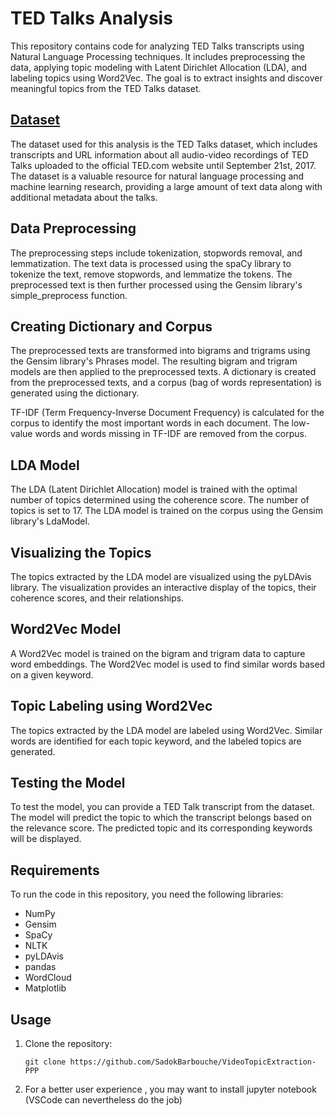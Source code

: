 # TED Talks Analysis

This repository contains code for analyzing TED Talks transcripts using Natural Language Processing techniques. It includes preprocessing the data, applying topic modeling with Latent Dirichlet Allocation (LDA), and labeling topics using Word2Vec. The goal is to extract insights and discover meaningful topics from the TED Talks dataset.

## <a href="https://www.kaggle.com/datasets/rounakbanik/ted-talks?select=transcripts.csv"> Dataset</a>

The dataset used for this analysis is the TED Talks dataset, which includes transcripts and URL information about all audio-video recordings of TED Talks uploaded to the official TED.com website until September 21st, 2017. The dataset is a valuable resource for natural language processing and machine learning research, providing a large amount of text data along with additional metadata about the talks.

## Data Preprocessing

The preprocessing steps include tokenization, stopwords removal, and lemmatization. The text data is processed using the spaCy library to tokenize the text, remove stopwords, and lemmatize the tokens. The preprocessed text is then further processed using the Gensim library's simple_preprocess function.

## Creating Dictionary and Corpus

The preprocessed texts are transformed into bigrams and trigrams using the Gensim library's Phrases model. The resulting bigram and trigram models are then applied to the preprocessed texts. A dictionary is created from the preprocessed texts, and a corpus (bag of words representation) is generated using the dictionary.

TF-IDF (Term Frequency-Inverse Document Frequency) is calculated for the corpus to identify the most important words in each document. The low-value words and words missing in TF-IDF are removed from the corpus.

## LDA Model

The LDA (Latent Dirichlet Allocation) model is trained with the optimal number of topics determined using the coherence score. The number of topics is set to 17. The LDA model is trained on the corpus using the Gensim library's LdaModel.

## Visualizing the Topics

The topics extracted by the LDA model are visualized using the pyLDAvis library. The visualization provides an interactive display of the topics, their coherence scores, and their relationships.

## Word2Vec Model

A Word2Vec model is trained on the bigram and trigram data to capture word embeddings. The Word2Vec model is used to find similar words based on a given keyword.

## Topic Labeling using Word2Vec

The topics extracted by the LDA model are labeled using Word2Vec. Similar words are identified for each topic keyword, and the labeled topics are generated.

## Testing the Model

To test the model, you can provide a TED Talk transcript from the dataset. The model will predict the topic to which the transcript belongs based on the relevance score. The predicted topic and its corresponding keywords will be displayed.

## Requirements

To run the code in this repository, you need the following libraries:

- NumPy
- Gensim
- SpaCy
- NLTK
- pyLDAvis
- pandas
- WordCloud
- Matplotlib

## Usage

1. Clone the repository:

   ```shell
   git clone https://github.com/SadokBarbouche/VideoTopicExtraction-PPP
2. For a better user experience , you may want to install jupyter notebook (VSCode can nevertheless do the job)      

